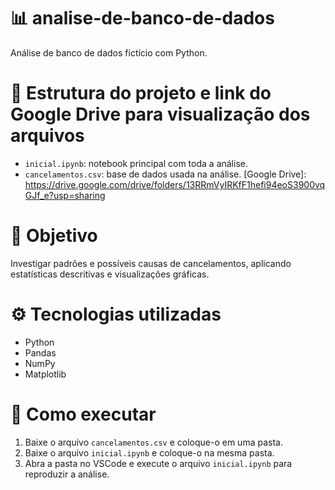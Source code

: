 # 📊 analise-de-banco-de-dados
Análise de banco de dados fictício com Python.

# 📁 Estrutura do projeto e link do Google Drive para visualização dos arquivos
- `inicial.ipynb`: notebook principal com toda a análise.
- `cancelamentos.csv`: base de dados usada na análise.
   [Google Drive]: https://drive.google.com/drive/folders/13RRmVyIRKfF1hefi94eoS3900vqGJf_e?usp=sharing

# 🧠 Objetivo
Investigar padrões e possíveis causas de cancelamentos, aplicando estatísticas descritivas e visualizações gráficas.

# ⚙️ Tecnologias utilizadas
- Python
- Pandas
- NumPy
- Matplotlib

# 🚀 Como executar
1. Baixe o arquivo `cancelamentos.csv` e coloque-o em uma pasta.  
2. Baixe o arquivo `inicial.ipynb` e coloque-o na mesma pasta.   
3. Abra a pasta no VSCode e execute o arquivo `inicial.ipynb` para reproduzir a análise.



